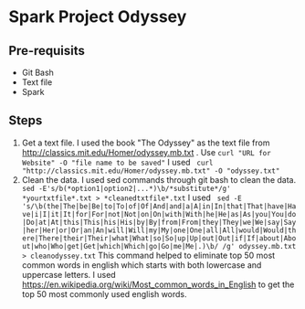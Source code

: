 


# Spark Project Odyssey

## Pre-requisits
- Git Bash
- Text file
- Spark
## Steps
1. Get a text file. I used the book "The Odyssey" as the text file from http://classics.mit.edu/Homer/odyssey.mb.txt . Use ```curl "URL for Website" -O "file name to be saved"``` I used ``` curl "http://classics.mit.edu/Homer/odyssey.mb.txt" -O "odyssey.txt"```
2. Clean the data. I used sed commands through git bash to clean the data. ``` sed -E's/b(*option1|option2|...*)\b/*substitute*/g' *yourtxtfile*.txt > *cleanedtxtfile*.txt```
I used
	``` sed -E 's/\b(the|The|be|Be|to|To|of|Of|And|and|a|A|in|In|that|That|have|Have|i|I|it|It|for|For|not|Not|on|On|with|With|he|He|as|As|you|You|do|Do|at|At|this|This|his|His|by|By|from|From|they|They|we|We|say|Say|her|Her|or|Or|an|An|will|Will|my|My|one|One|all|All|would|Would|there|There|their|Their|what|What|so|So|up|Up|out|Out|if|If|about|About|who|Who|get|Get|which|Which|go|Go|me|Me|.)\b/ /g' odyssey.mb.txt > cleanodyssey.txt```
This command helped to eliminate top 50 most common words in english which starts with both lowercase and uppercase letters. I used https://en.wikipedia.org/wiki/Most_common_words_in_English  to get the top 50 most commonly used english words. 
